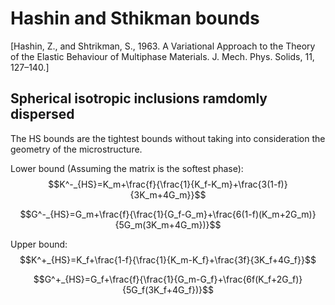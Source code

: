 # Hashin and Sthikman bounds
[Hashin, Z., and Shtrikman, S., 1963. A Variational Approach to the Theory of
the Elastic Behaviour of Multiphase Materials. J. Mech. Phys. Solids, 11, 
127–140.]

## Spherical isotropic inclusions ramdomly dispersed

The HS bounds are the tightest bounds without taking into consideration the geometry of the microstructure. 

Lower bound (Assuming the matrix is the softest phase):
$$K^-_{HS}=K_m+\frac{f}{\frac{1}{K_f-K_m}+\frac{3(1-f)}{3K_m+4G_m}}$$

$$G^-_{HS}=G_m+\frac{f}{\frac{1}{G_f-G_m}+\frac{6(1-f)(K_m+2G_m)}{5G_m(3K_m+4G_m})}$$

Upper bound:
$$K^+_{HS}=K_f+\frac{1-f}{\frac{1}{K_m-K_f}+\frac{3f}{3K_f+4G_f}}$$

$$G^+_{HS}=G_f+\frac{f}{\frac{1}{G_m-G_f}+\frac{6f(K_f+2G_f)}{5G_f(3K_f+4G_f})}$$